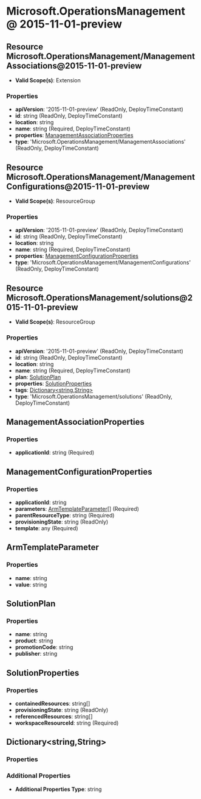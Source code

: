 # Microsoft.OperationsManagement @ 2015-11-01-preview

## Resource Microsoft.OperationsManagement/ManagementAssociations@2015-11-01-preview
* **Valid Scope(s)**: Extension
### Properties
* **apiVersion**: '2015-11-01-preview' (ReadOnly, DeployTimeConstant)
* **id**: string (ReadOnly, DeployTimeConstant)
* **location**: string
* **name**: string (Required, DeployTimeConstant)
* **properties**: [ManagementAssociationProperties](#managementassociationproperties)
* **type**: 'Microsoft.OperationsManagement/ManagementAssociations' (ReadOnly, DeployTimeConstant)

## Resource Microsoft.OperationsManagement/ManagementConfigurations@2015-11-01-preview
* **Valid Scope(s)**: ResourceGroup
### Properties
* **apiVersion**: '2015-11-01-preview' (ReadOnly, DeployTimeConstant)
* **id**: string (ReadOnly, DeployTimeConstant)
* **location**: string
* **name**: string (Required, DeployTimeConstant)
* **properties**: [ManagementConfigurationProperties](#managementconfigurationproperties)
* **type**: 'Microsoft.OperationsManagement/ManagementConfigurations' (ReadOnly, DeployTimeConstant)

## Resource Microsoft.OperationsManagement/solutions@2015-11-01-preview
* **Valid Scope(s)**: ResourceGroup
### Properties
* **apiVersion**: '2015-11-01-preview' (ReadOnly, DeployTimeConstant)
* **id**: string (ReadOnly, DeployTimeConstant)
* **location**: string
* **name**: string (Required, DeployTimeConstant)
* **plan**: [SolutionPlan](#solutionplan)
* **properties**: [SolutionProperties](#solutionproperties)
* **tags**: [Dictionary<string,String>](#dictionarystringstring)
* **type**: 'Microsoft.OperationsManagement/solutions' (ReadOnly, DeployTimeConstant)

## ManagementAssociationProperties
### Properties
* **applicationId**: string (Required)

## ManagementConfigurationProperties
### Properties
* **applicationId**: string
* **parameters**: [ArmTemplateParameter](#armtemplateparameter)[] (Required)
* **parentResourceType**: string (Required)
* **provisioningState**: string (ReadOnly)
* **template**: any (Required)

## ArmTemplateParameter
### Properties
* **name**: string
* **value**: string

## SolutionPlan
### Properties
* **name**: string
* **product**: string
* **promotionCode**: string
* **publisher**: string

## SolutionProperties
### Properties
* **containedResources**: string[]
* **provisioningState**: string (ReadOnly)
* **referencedResources**: string[]
* **workspaceResourceId**: string (Required)

## Dictionary<string,String>
### Properties
### Additional Properties
* **Additional Properties Type**: string

